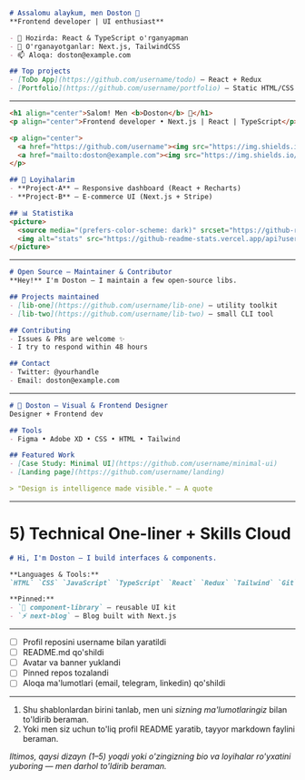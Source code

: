 
```markdown
# Assalomu alaykum, men Doston 👋
**Frontend developer | UI enthusiast**

- 🔭 Hozirda: React & TypeScript o'rganyapman
- 🌱 O'rganayotganlar: Next.js, TailwindCSS
- 📫 Aloqa: doston@example.com

## Top projects
- [ToDo App](https://github.com/username/todo) — React + Redux
- [Portfolio](https://github.com/username/portfolio) — Static HTML/CSS
```

---


```markdown
<h1 align="center">Salom! Men <b>Doston</b> 👋</h1>
<p align="center">Frontend developer • Next.js | React | TypeScript</p>

<p align="center">
  <a href="https://github.com/username"><img src="https://img.shields.io/badge/React-%2320232a.svg?style=for-the-badge&logo=react"/></a>
  <a href="mailto:doston@example.com"><img src="https://img.shields.io/badge/Email-doston@example.com-blue?style=for-the-badge"/></a>
</p>

## 🔭 Loyihalarim
- **Project-A** — Responsive dashboard (React + Recharts)
- **Project-B** — E-commerce UI (Next.js + Stripe)

## 📊 Statistika
<picture>
  <source media="(prefers-color-scheme: dark)" srcset="https://github-readme-stats.vercel.app/api?username=USERNAME&show_icons=true"/>
  <img alt="stats" src="https://github-readme-stats.vercel.app/api?username=USERNAME&show_icons=true"/>
</picture>
```

---



```markdown
# Open Source — Maintainer & Contributor
**Hey!** I'm Doston — I maintain a few open-source libs.

## Projects maintained
- [lib-one](https://github.com/username/lib-one) — utility toolkit
- [lib-two](https://github.com/username/lib-two) — small CLI tool

## Contributing
- Issues & PRs are welcome ✨
- I try to respond within 48 hours

## Contact
- Twitter: @yourhandle
- Email: doston@example.com
```

---



```markdown
# 🎨 Doston — Visual & Frontend Designer
Designer + Frontend dev

## Tools
- Figma • Adobe XD • CSS • HTML • Tailwind

## Featured Work
- [Case Study: Minimal UI](https://github.com/username/minimal-ui)
- [Landing page](https://github.com/username/landing)

> "Design is intelligence made visible." — A quote
```

---

# 5) Technical One-liner + Skills Cloud

```markdown
# Hi, I'm Doston — I build interfaces & components.

**Languages & Tools:**
`HTML` `CSS` `JavaScript` `TypeScript` `React` `Redux` `Tailwind` `Git`

**Pinned:**
- `🧩 component-library` — reusable UI kit
- `⚡ next-blog` — Blog built with Next.js
```

---


* [ ] Profil reposini username bilan yaratildi
* [ ] README.md qo'shildi
* [ ] Avatar va banner yuklandi
* [ ] Pinned repos tozalandi
* [ ] Aloqa ma'lumotlari (email, telegram, linkedin) qo'shildi

---


1. Shu shablonlardan birini tanlab, men uni *sizning ma'lumotlaringiz* bilan to'ldirib beraman.
2. Yoki men siz uchun to'liq profil README yaratib, tayyor markdown faylini beraman.

*Iltimos, qaysi dizayn (1–5) yoqdi yoki o'zingizning bio va loyihalar ro'yxatini yuboring — men darhol to'ldirib beraman.*
